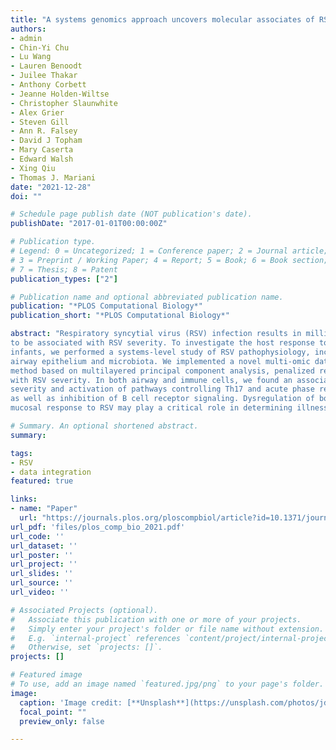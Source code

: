 ```yaml
---
title: "A systems genomics approach uncovers molecular associates of RSV severity."
authors:
- admin
- Chin-Yi Chu
- Lu Wang
- Lauren Benoodt
- Juilee Thakar
- Anthony Corbett
- Jeanne Holden-Wiltse
- Christopher Slaunwhite
- Alex Grier
- Steven Gill
- Ann R. Falsey
- David J Topham
- Mary Caserta
- Edward Walsh
- Xing Qiu
- Thomas J. Mariani
date: "2021-12-28"
doi: ""

# Schedule page publish date (NOT publication's date).
publishDate: "2017-01-01T00:00:00Z"

# Publication type.
# Legend: 0 = Uncategorized; 1 = Conference paper; 2 = Journal article;
# 3 = Preprint / Working Paper; 4 = Report; 5 = Book; 6 = Book section;
# 7 = Thesis; 8 = Patent
publication_types: ["2"]

# Publication name and optional abbreviated publication name.
publication: "*PLOS Computational Biology*"
publication_short: "*PLOS Computational Biology*"

abstract: "Respiratory syncytial virus (RSV) infection results in millions of hospitalizations and thousands of deaths each year. Variations in the adaptive and innate immune response appear
to be associated with RSV severity. To investigate the host response to RSV infection in
infants, we performed a systems-level study of RSV pathophysiology, incorporating highthroughput measurements of the peripheral innate and adaptive immune systems and the
airway epithelium and microbiota. We implemented a novel multi-omic data integration
method based on multilayered principal component analysis, penalized regression, and feature weight back-propagation, which enabled us to identify cellular pathways associated
with RSV severity. In both airway and immune cells, we found an association between RSV
severity and activation of pathways controlling Th17 and acute phase response signaling,
as well as inhibition of B cell receptor signaling. Dysregulation of both the humoral and
mucosal response to RSV may play a critical role in determining illness severity."

# Summary. An optional shortened abstract.
summary: 

tags:
- RSV
- data integration
featured: true

links:
- name: "Paper"
  url: "https://journals.plos.org/ploscompbiol/article?id=10.1371/journal.pcbi.1009617"
url_pdf: 'files/plos_comp_bio_2021.pdf'
url_code: ''
url_dataset: ''
url_poster: ''
url_project: ''
url_slides: ''
url_source: ''
url_video: ''

# Associated Projects (optional).
#   Associate this publication with one or more of your projects.
#   Simply enter your project's folder or file name without extension.
#   E.g. `internal-project` references `content/project/internal-project/index.md`.
#   Otherwise, set `projects: []`.
projects: []

# Featured image
# To use, add an image named `featured.jpg/png` to your page's folder. 
image:
  caption: 'Image credit: [**Unsplash**](https://unsplash.com/photos/jdD8gXaTZsc)'
  focal_point: ""
  preview_only: false

---
```



